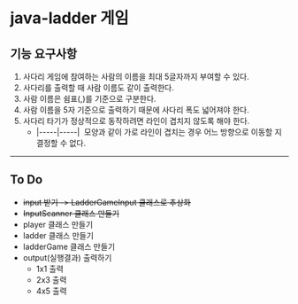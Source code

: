# java-ladder 게임

## 기능 요구사항
1. 사다리 게임에 참여하는 사람의 이름을 최대 5글자까지 부여할 수 있다. 
2. 사다리를 출력할 때 사람 이름도 같이 출력한다.
3. 사람 이름은 쉼표(,)를 기준으로 구분한다.
4. 사람 이름을 5자 기준으로 출력하기 때문에 사다리 폭도 넓어져야 한다.
5. 사다리 타기가 정상적으로 동작하려면 라인이 겹치지 않도록 해야 한다.
    - |-----|-----|  모양과 같이 가로 라인이 겹치는 경우 어느 방향으로 이동할
지 결정할 수 없다.

---

## To Do
- ~~input 받기 -> LadderGameInput 클래스로 추상화~~
- ~~InputScanner 클래스 만들기~~
- player 클래스 만들기
- ladder 클래스 만들기
- ladderGame 클래스 만들기
- output(실행결과) 출력하기
    - 1x1 출력
    - 2x3 출력
    - 4x5 출력
  